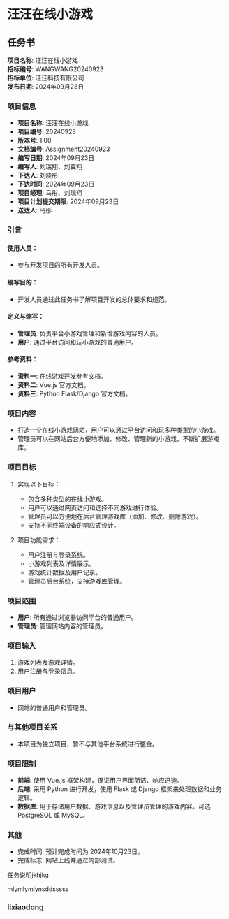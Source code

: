 # 汪汪在线小游戏

## 任务书

**项目名称**: 汪汪在线小游戏  
**招标编号**: WANGWANG20240923  
**招标单位**: 汪汪科技有限公司  
**发布日期**: 2024年09月23日

### 项目信息

- **项目名称**: 汪汪在线小游戏
- **项目编号**: 20240923
- **版本号**: 1.00
- **文档编号**: Assignment20240923
- **编写日期**: 2024年09月23日
- **编写人**: 刘瑞翔、刘翼翔
- **下达人**: 刘晓彤
- **下达时间**: 2024年09月23日
- **项目经理**: 马彤、刘瑞翔
- **项目计划提交期限**: 2024年09月23日
- **送达人**: 马彤

### 引言

#### 使用人员：
- 参与开发项目的所有开发人员。

#### 编写目的：
- 开发人员通过此任务书了解项目开发的总体要求和规范。

#### 定义与缩写：
- **管理员**: 负责平台小游戏管理和新增游戏内容的人员。
- **用户**: 通过平台访问和玩小游戏的普通用户。

#### 参考资料：
- **资料一**: 在线游戏开发参考文档。
- **资料二**: Vue.js 官方文档。
- **资料三**: Python Flask/Django 官方文档。

### 项目内容

- 打造一个在线小游戏网站，用户可以通过平台访问和玩多种类型的小游戏。
- 管理员可以在网站后台方便地添加、修改、管理新的小游戏，不断扩展游戏库。

### 项目目标

1. 实现以下目标：
    - 包含多种类型的在线小游戏。
    - 用户可以通过网页访问和选择不同游戏进行体验。
    - 管理员可以方便地在后台管理游戏库（添加、修改、删除游戏）。
    - 支持不同终端设备的响应式设计。

2. 项目功能需求：
    - 用户注册与登录系统。
    - 小游戏列表及详情展示。
    - 游戏统计数据及用户记录。
    - 管理员后台系统，支持游戏库管理。

### 项目范围

- **用户**: 所有通过浏览器访问平台的普通用户。
- **管理员**: 管理网站内容的管理员。

### 项目输入

1. 游戏列表及游戏详情。
2. 用户注册与登录信息。

### 项目用户

- 网站的普通用户和管理员。

### 与其他项目关系

- 本项目为独立项目，暂不与其他平台系统进行整合。

### 项目限制

- **前端**: 使用 Vue.js 框架构建，保证用户界面简洁、响应迅速。
- **后端**: 采用 Python 进行开发，使用 Flask 或 Django 框架来处理数据和业务逻辑。
- **数据库**: 用于存储用户数据、游戏信息以及管理员管理的游戏内容。可选 PostgreSQL 或 MySQL。

### 其他

- 完成时间: 预计完成时间为 2024年10月23日。
- 完成标志: 网站上线并通过内部测试。

任务说明jkhjkg

mlymlymlynsddsssss
### lixiaodong
